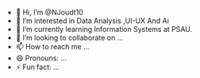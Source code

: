 - 👋 Hi, I’m @NJoudt10
- 👀 I’m interested in Data Analysis ,UI-UX And Ai
- 🌱 I’m currently learning Information Systems at PSAU.
- 💞️ I’m looking to collaborate on ...
- 📫 How to reach me ...
- 😄 Pronouns: ...
- ⚡ Fun fact: ...

<!---
NJoudt10/NJoudt10 is a ✨ special ✨ repository because its `README.md` (this file) appears on your GitHub profile.
You can click the Preview link to take a look at your changes.
--->
